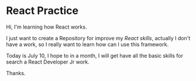 # React Practice

Hi, I'm learning how React works.

I just want to create a Repository for improve my *React skills*, actually I don't have a work, so I really want to learn how can I use this framework.

Today is July 10, I hope to in a month, I will get have all the basic skills for search a React Developer Jr work.

Thanks.
